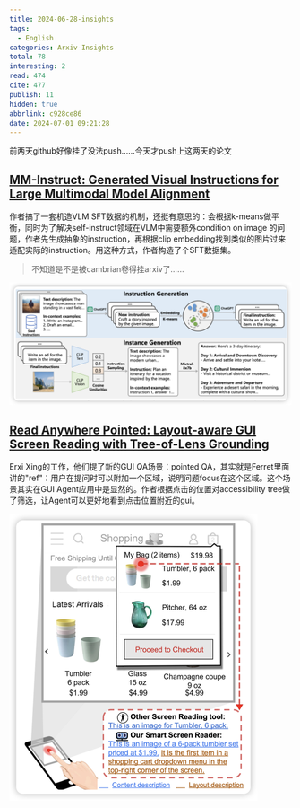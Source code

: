 ```yaml
---
title: 2024-06-28-insights
tags:
  - English
categories: Arxiv-Insights
total: 78
interesting: 2
read: 474
cite: 477
publish: 11
hidden: true
abbrlink: c928ce86
date: 2024-07-01 09:21:28
---
```


前两天github好像挂了没法push……今天才push上这两天的论文



## [MM-Instruct: Generated Visual Instructions for Large Multimodal Model Alignment](https://arxiv.org/pdf/2406.19736)

作者搞了一套机造VLM SFT数据的机制，还挺有意思的：会根据k-means做平衡，同时为了解决self-instruct领域在VLM中需要额外condition on image 的问题，作者先生成抽象的instruction，再根据clip embedding找到类似的图片过来适配实际的instruction。用这种方式，作者构造了个SFT数据集。

> 不知道是不是被cambrian卷得挂arxiv了……

<img src="../../files/images/arxiv-insights/2024-06-24-06-28/mm-instruct.png" >



## [Read Anywhere Pointed: Layout-aware GUI Screen Reading with Tree-of-Lens Grounding](https://arxiv.org/pdf/2406.19263)

Erxi Xing的工作，他们提了新的GUI QA场景：pointed QA，其实就是Ferret里面讲的"ref"：用户在提问时可以附加一个区域，说明问题focus在这个区域。这个场景其实在GUI Agent应用中是显然的。作者根据点击的位置对accessibility tree做了筛选，让Agent可以更好地看到点击位置附近的gui。

<img src="../../files/images/arxiv-insights/2024-06-24-06-28/tol.png" style="zoom:50%;" >
